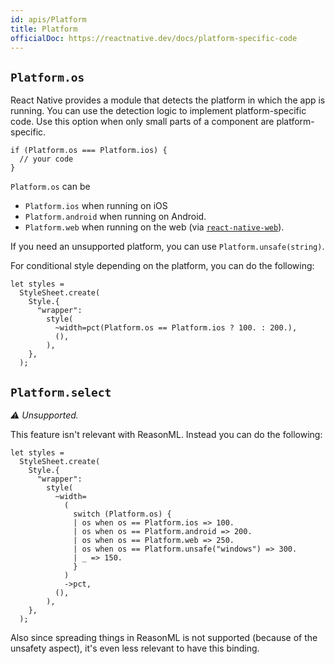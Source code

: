 ```yaml
---
id: apis/Platform
title: Platform
officialDoc: https://reactnative.dev/docs/platform-specific-code
---
```


## `Platform.os`

React Native provides a module that detects the platform in which the app is
running. You can use the detection logic to implement platform-specific code.
Use this option when only small parts of a component are platform-specific.

```reason
if (Platform.os === Platform.ios) {
  // your code
}
```

`Platform.os` can be

- `Platform.ios` when running on iOS
- `Platform.android` when running on Android.
- `Platform.web` when running on the web (via
  [`react-native-web`](https://github.com/necolas/react-native-web)).

If you need an unsupported platform, you can use `Platform.unsafe(string)`.

For conditional style depending on the platform, you can do the following:

```reason
let styles =
  StyleSheet.create(
    Style.{
      "wrapper":
        style(
          ~width=pct(Platform.os == Platform.ios ? 100. : 200.),
          (),
        ),
    },
  );
```

## `Platform.select`

_⚠️ Unsupported._

This feature isn't relevant with ReasonML. Instead you can do the following:

```reason
let styles =
  StyleSheet.create(
    Style.{
      "wrapper":
        style(
          ~width=
            (
              switch (Platform.os) {
              | os when os == Platform.ios => 100.
              | os when os == Platform.android => 200.
              | os when os == Platform.web => 250.
              | os when os == Platform.unsafe("windows") => 300.
              | _ => 150.
              }
            )
            ->pct,
          (),
        ),
    },
  );
```

Also since spreading things in ReasonML is not supported (because of the
unsafety aspect), it's even less relevant to have this binding.
